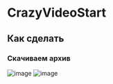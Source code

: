 # CrazyVideoStart

## Как сделать

### Скачиваем архив

![image](https://github.com/Crazy-Max-Blog/CrazyVideoStart/assets/127091629/84960b04-0e8d-414f-909c-2aee0c567df2)
![image](https://github.com/Crazy-Max-Blog/CrazyVideoStart/assets/127091629/0f6af330-9acc-4bb8-994d-4ce4e6401b43)
